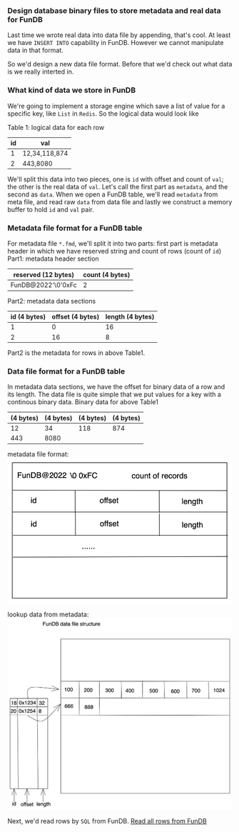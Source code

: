 ### Design database binary files to store metadata and real data for FunDB

Last time we wrote real data into data file by appending, that's cool. At least we have `INSERT INTO` capability in FunDB. However we cannot manipulate data in that format.

So we'd design a new data file format. Before that we'd check out what data is we really interted in.

### What kind of data we store in FunDB

We're going to implement a storage engine which save a list of value for a specific key, like `List` in `Redis`. So the logical data would look like

Table 1: logical data for each row

|id |val  |
--- | --- |
|1|12,34,118,874|
|2|443,8080|

We'll split this data into two pieces, one is `id` with offset and count of `val`; the other is the real data of `val`. Let's call the first part as `metadata`, and the second as `data`.
When we open a FunDB table, we'll read `metadata` from meta file, and read raw `data` from data file and lastly we construct a memory buffer to hold `id` and `val` pair.

### Metadata file format for a FunDB table
For metadata file `*.fmd`, we'll split it into two parts: first part is metadata header in which we have reserved string and count of rows (count of `id`)
Part1: metadata header section

|reserved (12 bytes) |count (4 bytes)  |
--- | --- |
|FunDB@2022'\0'0xFc|2|

Part2: metadata data sections

|id (4 bytes) |offset (4 bytes)   | length (4 bytes)  |
--- | --- | ---|
|1 | 0 |16|
|2 | 16 |8|

Part2 is the metadata for rows in above Table1.

### Data file format for a FunDB table
In metadata data sections, we have the offset for binary data of a row and its length. The data file is quite simple that we put values for a key with a continous binary data.
Binary data for above Table1

|(4 bytes) |(4 bytes) | (4 bytes) |(4 bytes) |
--- | --- | ---|---|
|12|34|118|874|
|443|8080|||

metadata file format:
![metadata file](./images/metadata.png)

lookup data from metadata:
![data file](./images/fundb_data.png)

Next, we'd read rows by `SQL` from FunDB.
[Read all rows from FunDB](./readrows.md)


